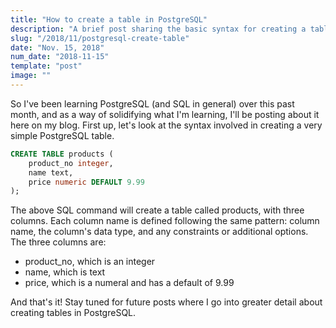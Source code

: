 ```yaml
---
title: "How to create a table in PostgreSQL"
description: "A brief post sharing the basic syntax for creating a table in PostgreSQL"
slug: "/2018/11/postgresql-create-table"
date: "Nov. 15, 2018"
num_date: "2018-11-15"
template: "post"
image: ""
---
```


So I've been learning PostgreSQL (and SQL in general) over this past month, and as a way of solidifying what I'm learning, I'll be posting about it here on my blog. First up, let's look at the syntax involved in creating a very simple PostgreSQL table.

```sql
CREATE TABLE products (
    product_no integer,
    name text,
    price numeric DEFAULT 9.99
);
```

The above SQL command will create a table called products, with three columns. Each column name is defined following the same pattern: column name, the column's data type, and any constraints or additional options. The three columns are:

* product_no, which is an integer
* name, which is text
* price, which is a numeral and has a default of 9.99

And that's it! Stay tuned for future posts where I go into greater detail about creating tables in PostgreSQL.